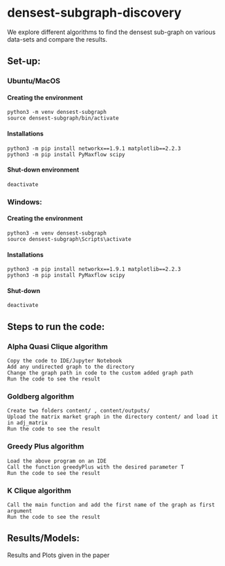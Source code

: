 
# densest-subgraph-discovery
We explore different algorithms to find the densest sub-graph on various data-sets and compare the results.

## Set-up:
### Ubuntu/MacOS
#### Creating the environment

    python3 -m venv densest-subgraph
    source densest-subgraph/bin/activate

#### Installations

    python3 -m pip install networkx==1.9.1 matplotlib==2.2.3
    python3 -m pip install PyMaxflow scipy

#### Shut-down environment

    deactivate

### Windows:
#### Creating the environment

    python3 -m venv densest-subgraph
    source densest-subgraph\Scripts\activate

#### Installations

    python3 -m pip install networkx==1.9.1 matplotlib==2.2.3
    python3 -m pip install PyMaxflow scipy

#### Shut-down

    deactivate

## Steps to run the code:

### Alpha Quasi Clique algorithm
    
    Copy the code to IDE/Jupyter Notebook
    Add any undirected graph to the directory
    Change the graph path in code to the custom added graph path 
    Run the code to see the result

### Goldberg algorithm

    Create two folders content/ , content/outputs/
    Upload the matrix market graph in the directory content/ and load it in adj_matrix 
    Run the code to see the result

### Greedy Plus algorithm

    Load the above program on an IDE
    Call the function greedyPlus with the desired parameter T
    Run the code to see the result

### K Clique algorithm
    Call the main function and add the first name of the graph as first argument
    Run the code to see the result



## Results/Models:
Results and Plots given in the paper